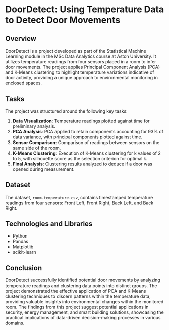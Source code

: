 # DoorDetect: Using Temperature Data to Detect Door Movements

## Overview
DoorDetect is a project developed as part of the Statistical Machine Learning module in the MSc Data Analytics course at Aston University. It utilizes temperature readings from four sensors placed in a room to infer door movements. The project applies Principal Component Analysis (PCA) and K-Means clustering to highlight temperature variations indicative of door activity, providing a unique approach to environmental monitoring in enclosed spaces.
 
## Tasks
The project was structured around the following key tasks:
1. **Data Visualization**: Temperature readings plotted against time for preliminary analysis.
2. **PCA Analysis**: PCA applied to retain components accounting for 93% of data variance, with principal components plotted against time.
3. **Sensor Comparison**: Comparison of readings between sensors on the same side of the room.
4. **K-Means Clustering**: Execution of K-Means clustering for k values of 2 to 5, with silhouette score as the selection criterion for optimal k.
5. **Final Analysis**: Clustering results analyzed to deduce if a door was opened during measurement.

## Dataset
The dataset, `room-temperature.csv`, contains timestamped temperature readings from four sensors: Front Left, Front Right, Back Left, and Back Right.

## Technologies and Libraries
- Python
- Pandas
- Matplotlib
- scikit-learn


## Conclusion
DoorDetect successfully identified potential door movements by analyzing temperature readings and clustering data points into distinct groups. The project demonstrated the effective application of PCA and K-Means clustering techniques to discern patterns within the temperature data, providing valuable insights into environmental changes within the monitored room. The findings from this project suggest potential applications in security, energy management, and smart building solutions, showcasing the practical implications of data-driven decision-making processes in various domains.

